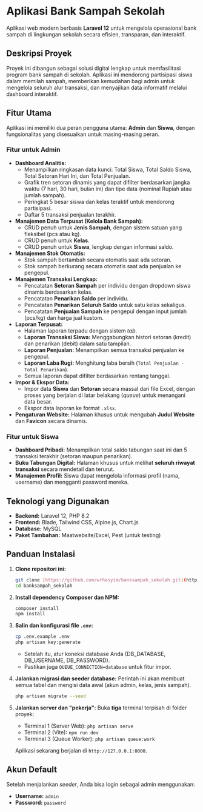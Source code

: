 # Aplikasi Bank Sampah Sekolah

Aplikasi web modern berbasis **Laravel 12** untuk mengelola operasional bank sampah di lingkungan sekolah secara efisien, transparan, dan interaktif.

## Deskripsi Proyek

Proyek ini dibangun sebagai solusi digital lengkap untuk memfasilitasi program bank sampah di sekolah. Aplikasi ini mendorong partisipasi siswa dalam memilah sampah, memberikan kemudahan bagi admin untuk mengelola seluruh alur transaksi, dan menyajikan data informatif melalui dashboard interaktif.

## Fitur Utama

Aplikasi ini memiliki dua peran pengguna utama: **Admin** dan **Siswa**, dengan fungsionalitas yang disesuaikan untuk masing-masing peran.

### Fitur untuk Admin
- **Dashboard Analitis:**
    - Menampilkan ringkasan data kunci: Total Siswa, Total Saldo Siswa, Total Setoran Hari Ini, dan Total Penjualan.
    - Grafik tren setoran dinamis yang dapat difilter berdasarkan jangka waktu (7 hari, 30 hari, bulan ini) dan tipe data (nominal Rupiah atau jumlah sampah).
    - Peringkat 5 besar siswa dan kelas teraktif untuk mendorong partisipasi.
    - Daftar 5 transaksi penjualan terakhir.
- **Manajemen Data Terpusat (Kelola Bank Sampah):**
    - CRUD penuh untuk **Jenis Sampah**, dengan sistem satuan yang fleksibel (pcs atau kg).
    - CRUD penuh untuk **Kelas**.
    - CRUD penuh untuk **Siswa**, lengkap dengan informasi saldo.
- **Manajemen Stok Otomatis:**
    - Stok sampah bertambah secara otomatis saat ada setoran.
    - Stok sampah berkurang secara otomatis saat ada penjualan ke pengepul.
- **Manajemen Transaksi Lengkap:**
    - Pencatatan **Setoran Sampah** per individu dengan dropdown siswa dinamis berdasarkan kelas.
    - Pencatatan **Penarikan Saldo** per individu.
    - Pencatatan **Penarikan Seluruh Saldo** untuk satu kelas sekaligus.
    - Pencatatan **Penjualan Sampah** ke pengepul dengan input jumlah (pcs/kg) dan harga jual kustom.
- **Laporan Terpusat:**
    - Halaman laporan terpadu dengan sistem *tab*.
    - **Laporan Transaksi Siswa:** Menggabungkan histori setoran (kredit) dan penarikan (debit) dalam satu tampilan.
    - **Laporan Penjualan:** Menampilkan semua transaksi penjualan ke pengepul.
    - **Laporan Laba Rugi:** Menghitung laba bersih (`Total Penjualan - Total Penarikan`).
    - Semua laporan dapat difilter berdasarkan rentang tanggal.
- **Impor & Ekspor Data:**
    - Impor data **Siswa** dan **Setoran** secara massal dari file Excel, dengan proses yang berjalan di latar belakang (*queue*) untuk menangani data besar.
    - Ekspor data laporan ke format `.xlsx`.
- **Pengaturan Website:** Halaman khusus untuk mengubah **Judul Website** dan **Favicon** secara dinamis.

### Fitur untuk Siswa
- **Dashboard Pribadi:** Menampilkan total saldo tabungan saat ini dan 5 transaksi terakhir (setoran maupun penarikan).
- **Buku Tabungan Digital:** Halaman khusus untuk melihat **seluruh riwayat transaksi** secara mendetail dan terurut.
- **Manajemen Profil:** Siswa dapat mengelola informasi profil (nama, username) dan mengganti password mereka.

## Teknologi yang Digunakan
- **Backend:** Laravel 12, PHP 8.2
- **Frontend:** Blade, Tailwind CSS, Alpine.js, Chart.js
- **Database:** MySQL
- **Paket Tambahan:** Maatwebsite/Excel, Pest (untuk testing)

## Panduan Instalasi

1.  **Clone repositori ini:**
    ```bash
    git clone [https://github.com/wrhasyim/banksampah_sekolah.git](https://github.com/wrhasyim/banksampah_sekolah.git)
    cd banksampah_sekolah
    ```
2.  **Install dependency Composer dan NPM:**
    ```bash
    composer install
    npm install
    ```
3.  **Salin dan konfigurasi file `.env`:**
    ```bash
    cp .env.example .env
    php artisan key:generate
    ```
    - Setelah itu, atur koneksi database Anda (DB_DATABASE, DB_USERNAME, DB_PASSWORD).
    - Pastikan juga `QUEUE_CONNECTION=database` untuk fitur impor.

4.  **Jalankan migrasi dan seeder database:**
    Perintah ini akan membuat semua tabel dan mengisi data awal (akun admin, kelas, jenis sampah).
    ```bash
    php artisan migrate --seed
    ```
5.  **Jalankan server dan "pekerja":**
    Buka **tiga** terminal terpisah di folder proyek:
    - Terminal 1 (Server Web): `php artisan serve`
    - Terminal 2 (Vite): `npm run dev`
    - Terminal 3 (Queue Worker): `php artisan queue:work`

    Aplikasi sekarang berjalan di `http://127.0.0.1:8000`.

## Akun Default
Setelah menjalankan *seeder*, Anda bisa login sebagai admin menggunakan:
- **Username:** `admin`
- **Password:** `password`
